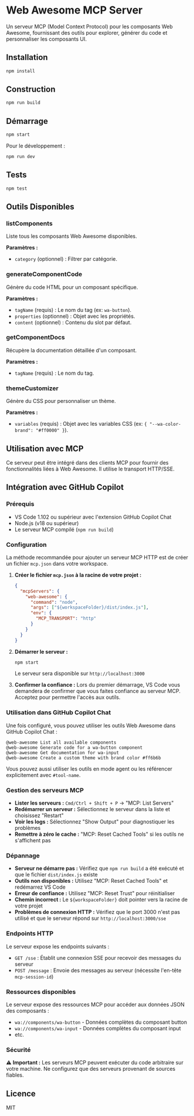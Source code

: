 # Web Awesome MCP Server

Un serveur MCP (Model Context Protocol) pour les composants Web Awesome, fournissant des outils pour explorer, générer du code et personnaliser les composants UI.

## Installation

```bash
npm install
```

## Construction

```bash
npm run build
```

## Démarrage

```bash
npm start
```

Pour le développement :

```bash
npm run dev
```

## Tests

```bash
npm test
```

## Outils Disponibles

### listComponents
Liste tous les composants Web Awesome disponibles.

**Paramètres :**
- `category` (optionnel) : Filtrer par catégorie.

### generateComponentCode
Génère du code HTML pour un composant spécifique.

**Paramètres :**
- `tagName` (requis) : Le nom du tag (ex: `wa-button`).
- `properties` (optionnel) : Objet avec les propriétés.
- `content` (optionnel) : Contenu du slot par défaut.

### getComponentDocs
Récupère la documentation détaillée d'un composant.

**Paramètres :**
- `tagName` (requis) : Le nom du tag.

### themeCustomizer
Génère du CSS pour personnaliser un thème.

**Paramètres :**
- `variables` (requis) : Objet avec les variables CSS (ex: `{ "--wa-color-brand": "#ff0000" }`).

## Utilisation avec MCP

Ce serveur peut être intégré dans des clients MCP pour fournir des fonctionnalités liées à Web Awesome. Il utilise le transport HTTP/SSE.

## Intégration avec GitHub Copilot

### Prérequis

- VS Code 1.102 ou supérieur avec l'extension GitHub Copilot Chat
- Node.js (v18 ou supérieur)
- Le serveur MCP compilé (`npm run build`)

### Configuration

La méthode recommandée pour ajouter un serveur MCP HTTP est de créer un fichier `mcp.json` dans votre workspace.

1. **Créer le fichier `mcp.json` à la racine de votre projet :**
   ```json
   {
     "mcpServers": {
       "web-awesome": {
         "command": "node",
         "args": ["${workspaceFolder}/dist/index.js"],
         "env": {
           "MCP_TRANSPORT": "http"
         }
       }
     }
   }
   ```

2. **Démarrer le serveur :**
   ```bash
   npm start
   ```

   Le serveur sera disponible sur `http://localhost:3000`

3. **Confirmer la confiance :**
   Lors du premier démarrage, VS Code vous demandera de confirmer que vous faites confiance au serveur MCP. Acceptez pour permettre l'accès aux outils.

### Utilisation dans GitHub Copilot Chat

Une fois configuré, vous pouvez utiliser les outils Web Awesome dans GitHub Copilot Chat :

```
@web-awesome List all available components
@web-awesome Generate code for a wa-button component
@web-awesome Get documentation for wa-input
@web-awesome Create a custom theme with brand color #ff6b6b
```

Vous pouvez aussi utiliser les outils en mode agent ou les référencer explicitement avec `#tool-name`.

### Gestion des serveurs MCP

- **Lister les serveurs :** `Cmd/Ctrl + Shift + P` → "MCP: List Servers"
- **Redémarrer un serveur :** Sélectionnez le serveur dans la liste et choisissez "Restart"
- **Voir les logs :** Sélectionnez "Show Output" pour diagnostiquer les problèmes
- **Remettre à zéro le cache :** "MCP: Reset Cached Tools" si les outils ne s'affichent pas

### Dépannage

- **Serveur ne démarre pas :** Vérifiez que `npm run build` a été exécuté et que le fichier `dist/index.js` existe
- **Outils non disponibles :** Utilisez "MCP: Reset Cached Tools" et redémarrez VS Code
- **Erreur de confiance :** Utilisez "MCP: Reset Trust" pour réinitialiser
- **Chemin incorrect :** Le `${workspaceFolder}` doit pointer vers la racine de votre projet
- **Problèmes de connexion HTTP :** Vérifiez que le port 3000 n'est pas utilisé et que le serveur répond sur `http://localhost:3000/sse`

### Endpoints HTTP

Le serveur expose les endpoints suivants :
- `GET /sse` : Établit une connexion SSE pour recevoir des messages du serveur
- `POST /message` : Envoie des messages au serveur (nécessite l'en-tête `mcp-session-id`)

### Ressources disponibles

Le serveur expose des ressources MCP pour accéder aux données JSON des composants :

- `wa://components/wa-button` - Données complètes du composant button
- `wa://components/wa-input` - Données complètes du composant input
- etc.

### Sécurité

⚠️ **Important :** Les serveurs MCP peuvent exécuter du code arbitraire sur votre machine. Ne configurez que des serveurs provenant de sources fiables.

## Licence

MIT